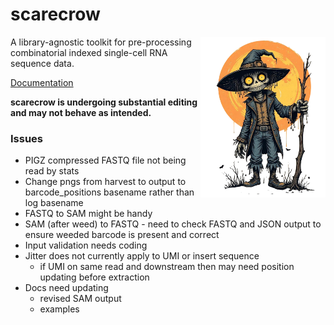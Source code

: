 # scarecrow

<img style="float:right;width:200px;" src="./img/scarecrow.png" alt="scarecrow"/>

A library-agnostic toolkit for pre-processing combinatorial indexed single-cell RNA sequence data.

[Documentation](docs/root.md)

**scarecrow is undergoing substantial editing and may not behave as intended.**

### Issues

* PIGZ compressed FASTQ file not being read by stats
* Change pngs from harvest to output to barcode_positions basename rather than log basename
* FASTQ to SAM might be handy
* SAM (after weed) to FASTQ - need to check FASTQ and JSON output to ensure weeded barcode is present and correct
* Input validation needs coding
* Jitter does not currently apply to UMI or insert sequence
  - if UMI on same read and downstream then may need position updating before extraction
* Docs need updating
  - revised SAM output
  - examples